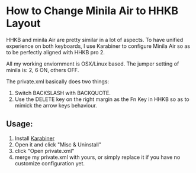 # How to Change Minila Air to HHKB Layout

HHKB and minila Air are pretty similar in a lot of aspects. To have unified experience on both keyboards, I use Karabiner to configure Minila Air so as to be perfectly aligned with HHKB pro 2.

All my working enviornment is OSX/Linux based. The jumper setting of minila is: 2, 6 ON, others OFF.

The private.xml basically does two things:

1. Switch BACKSLASH with BACKQUOTE.
2. Use the DELETE key on the right margin as the Fn Key in HHKB so as to mimick the arrow keys behaviour.


## Usage:

1. Install [Karabiner](https://pqrs.org/osx/karabiner/)
2. Open it and click "Misc & Uninstall"
3. click "Open private.xml"
4. merge my private.xml with yours, or simply replace it if you have no customize configuration yet.
